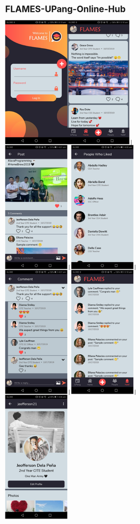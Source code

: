 # FLAMES-UPang-Online-Hub

<img src="images/2.jpg" width="200"><img src="images/18.jpg" width="200"> | <img src="images/19.jpg" width="200"> | <img src="images/23.jpg" width="200"> | <img src="images/25.jpg" width="200"> | <img src="images/33.jpg" width="200"> | <img src="images/40.jpg" width="200">
